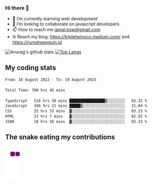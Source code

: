 ### Hi there 👋

<!--
**padepokanpenguin/padepokanpenguin** is a ✨ _special_ ✨ repository because its `README.md` (this file) appears on your GitHub profile.
-->

- 🌱 I’m currently learning  web development
- 👯 I’m looking to collaborate on javascript developers
- 📫 How to reach me jamal.psw@gmail.com
- 🌐 Reach my blog:
   https://tripletwinsco.medium.com/ and
   https://rumahpenguin.id

![Anurag's github stats](https://github-readme-stats.vercel.app/api?username=padepokanpenguin&count_private=true&disable_animations=false&show_icons=true&theme=default)
[![Top Langs](https://github-readme-stats.vercel.app/api/top-langs/?username=padepokanpenguin&theme=default&layout=compact)](https://github.com/padepokanpenguin)

## My coding stats

<!--START_SECTION:waka-->

```txt
From: 16 August 2022 - To: 19 August 2023

Total Time: 790 hrs 45 mins

TypeScript   516 hrs 30 mins ████████████████▒░░░░░░░░   65.32 %
JavaScript   166 hrs 21 mins █████▒░░░░░░░░░░░░░░░░░░░   21.04 %
CSS          25 hrs 33 mins  ▓░░░░░░░░░░░░░░░░░░░░░░░░   03.23 %
HTML         23 hrs 7 mins   ▓░░░░░░░░░░░░░░░░░░░░░░░░   02.92 %
JSON         18 hrs 26 mins  ▓░░░░░░░░░░░░░░░░░░░░░░░░   02.33 %
```

<!--END_SECTION:waka-->


## The snake eating my contributions
![snake gif](https://github.com/padepokanpenguin/padepokanpenguin/blob/output/github-contribution-grid-snake.gif)
